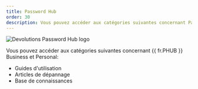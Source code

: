 ```yaml
---
title: Password Hub
order: 30
description: Vous pouvez accéder aux catégories suivantes concernant Password Hub ':' Guides d'utilisation, Articles de dépannage et Base de connaissances
---
```

![Devolutions Password Hub logo](https://webdevolutions.blob.core.windows.net/images/projects/password-hub/logos/password-hub-color-shadow.svg)

Vous pouvez accéder aux catégories suivantes concernant {{ fr.PHUB }} Business et Personal: 

* Guides d'utilisation
* Articles de dépannage
* Base de connaissances